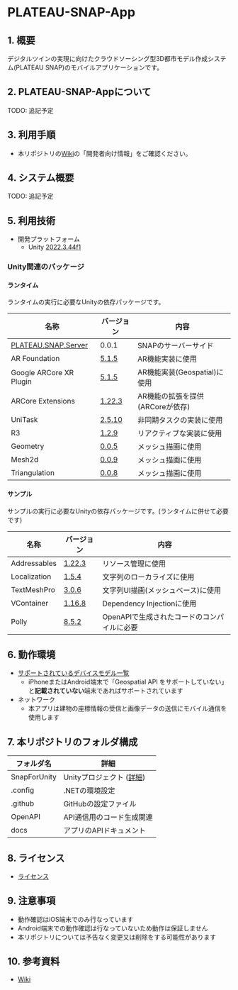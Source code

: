 # PLATEAU-SNAP-App

## 1. 概要

デジタルツインの実現に向けたクラウドソーシング型3D都市モデル作成システム(PLATEAU SNAP)のモバイルアプリケーションです。

## 2. PLATEAU-SNAP-Appについて

TODO: 追記予定

## 3. 利用手順

- 本リポジトリの[Wiki](https://github.com/Synesthesias/PLATEAU-SNAP-App/wiki)の「開発者向け情報」をご確認ください。

## 4. システム概要

TODO: 追記予定

## 5. 利用技術

- 開発プラットフォーム
  - Unity [2022.3.44f1](https://unity.com/ja/releases/editor/archive)

### Unity関連のパッケージ

#### ランタイム

ランタイムの実行に必要なUnityの依存パッケージです。

| 名称 | バージョン | 内容 |
|-----|-------|-------|
| [PLATEAU.SNAP.Server](https://github.com/Synesthesias/PLATEAU-SNAP-Server) | 0.0.1 | SNAPのサーバーサイド |
| AR Foundation | [5.1.5](https://docs.unity3d.com/Packages/com.unity.xr.arfoundation@5.1/manual/index.html) | AR機能実装に使用 |
| Google ARCore XR Plugin | [5.1.5](https://docs.unity3d.com/ja/Packages/com.unity.xr.arkit@5.1/manual/index.html) | AR機能実装(Geospatial)に使用 |
| ARCore Extensions | [1.22.3](https://github.com/google-ar/arcore-unity-extensions) | AR機能の拡張を提供(ARCoreが依存) |
| UniTask | [2.5.10](https://github.com/Cysharp/UniTask/releases/tag/2.5.10) | 非同期タスクの実装に使用 |
| R3 | [1.2.9](https://github.com/Cysharp/R3/releases/tag/1.2.9) | リアクティブな実装に使用 |
| Geometry | [0.0.5](https://github.com/iShapeUnity/Geometry/releases/tag/0.0.5) | メッシュ描画に使用 |
| Mesh2d | [0.0.9](https://github.com/iShapeUnity/Mesh2d/releases/tag/0.0.9) | メッシュ描画に使用 |
| Triangulation | [0.0.8](https://github.com/iShapeUnity/Triangulation/releases/tag/0.0.8) | メッシュ描画に使用 |

#### サンプル

サンプルの実行に必要なUnityの依存パッケージです。(ランタイムに併せて必要です)

| 名称 | バージョン | 内容 |
|-----|-------|-------|
| Addressables | [1.22.3](https://docs.unity3d.com/Packages/com.unity.addressables@1.22/manual/index.html) | リソース管理に使用 |
| Localization | [1.5.4](https://docs.unity3d.com/Packages/com.unity.localization@1.5/manual/index.html) | 文字列のローカライズに使用 |
| TextMeshPro | [3.0.6](https://docs.unity3d.com/ja/2022.3/Manual/com.unity.textmeshpro.html) | 文字列UI描画(メッシュベース)に使用 |
| VContainer | [1.16.8](https://github.com/hadashiA/VContainer/releases/tag/1.16.8) | Dependency Injectionに使用 |
| Polly | [8.5.2](https://www.nuget.org/packages/Polly/8.5.2) | OpenAPIで生成されたコードのコンパイルに必要 |

## 6. 動作環境

- [サポートされているデバイスモデル一覧](https://developers.google.com/ar/devices?hl=ja)
  - iPhoneまたはAndroid端末で「Geospatial API をサポートしていない」と<b>記載されていない</b>端末であればサポートされています
- ネットワーク
  - 本アプリは建物の座標情報の受信と画像データの送信にモバイル通信を使用します

## 7. 本リポジトリのフォルダ構成

| フォルダ名 | 詳細 |
|-----|-----|
| SnapForUnity | Unityプロジェクト ([詳細](<https://github.com/Synesthesias/PLATEAU-SNAP-App/wiki/1).-%E9%96%8B%E7%99%BA%E8%80%85(Developer)%E5%90%91%E3%81%91%E6%83%85%E5%A0%B1#1-1-%E6%A7%8B%E6%88%90>))  |
| .config | .NETの環境設定 |
| .github | GitHubの設定ファイル |
| OpenAPI | API通信用のコード生成関連 |
| docs | アプリのAPIドキュメント |

## 8. ライセンス

- [ライセンス](https://github.com/Synesthesias/PLATEAU-SNAP-App/blob/main/LICENSE)

## 9. 注意事項

- 動作確認はiOS端末でのみ行なっています
- Android端末での動作確認は行なっていないため動作は保証しません
- 本リポジトリについては予告なく変更又は削除をする可能性があります

## 10. 参考資料

- [Wiki](https://github.com/Synesthesias/PLATEAU-SNAP-App/wiki)
